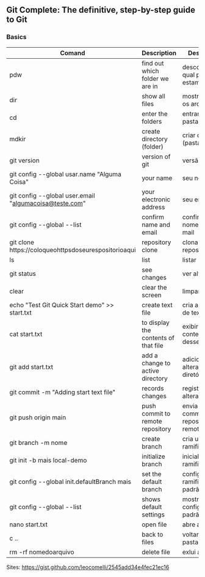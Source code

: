 ## Git Complete: The definitive, step-by-step guide to Git

### Basics

|Comand| Description                      | Descrição|
|------|----------------------------------|----------|
|pdw   | find out which folder we are in |descobrir em qual pasta estamos|
|dir   | show all files |mostrar todos os arquivos|
|cd    | enter the folders|entrar nas pastas|
|mdkir | create directory (folder)|criar diretório (pasta)|
|git version| version of git|versão do git|
|git config --global usar.name "Alguma Coisa"| your name| seu nome|
|git config --global user.email "algumacoisa@teste.com" | your electronic address|seu email|
|git config --global --list| confirm name and email | confirma nome e e-mail|
|git clone https://coloqueohttpsdoseurespositorioaqui | repository clone| clona repositório|
|ls|list|listar|
|git status| see changes | ver alterações |
|clear|clear the screen | limpar a tela |
|echo "Test Git Quick Start demo" >> start.txt |create text file| cria arquivo de texto|
|cat start.txt |to display the contents of that file|exibir o conteúdo desse arquivo|
|git add start.txt|add a change to active directory|adiciona uma alteração no diretório ativo|
|git commit -m "Adding start text file" |records changes| registra alterações|
|git push origin main | push commit to remote repository | envia o commit para o repositório remoto|
|git branch -m nome| create branch | cria uma ramificação |
| git init -b mais local-demo| initialize branch |inicializa ramificação|
|git config --global init.defaultBranch mais| set the default branch|configura a ramificação padrão|
|git config --global --list |shows default settings|mostra as configurações padrão|
|nano start.txt| open file | abre arquivo |
|c .. |back to files|voltar nas pastas|
|rm -rf nomedoarquivo| delete file | exlui arquivo|

Sites:
https://gist.github.com/leocomelli/2545add34e4fec21ec16